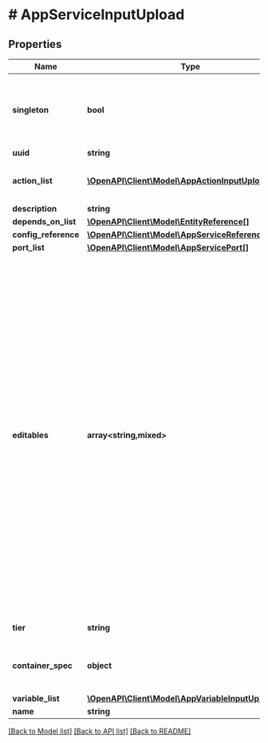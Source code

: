 # # AppServiceInputUpload

## Properties

Name | Type | Description | Notes
------------ | ------------- | ------------- | -------------
**singleton** | **bool** | If True, then this service can only be in a deployment with replica 1 | [optional] [default to false]
**uuid** | **string** |  | [optional]
**action_list** | [**\OpenAPI\Client\Model\AppActionInputUpload[]**](AppActionInputUpload.md) | List of references to service action |
**description** | **string** |  | [optional]
**depends_on_list** | [**\OpenAPI\Client\Model\EntityReference[]**](EntityReference.md) |  | [optional]
**config_reference** | [**\OpenAPI\Client\Model\AppServiceReferenceUpload**](AppServiceReferenceUpload.md) |  | [optional]
**port_list** | [**\OpenAPI\Client\Model\AppServicePort[]**](AppServicePort.md) |  | [optional]
**editables** | **array<string,mixed>** | Runtime editable attributes for this entity. The structure for this is a dictionary. The keys in this dictionary should be the name of the attribute on the entity. If the attribute is editable, the value should be true, else false. If the attribute is a nested dictionary, the value can contain a nested dictionary with the same key value structure described above. | [optional]
**tier** | **string** | Service tier name | [optional]
**container_spec** | **object** | Additional properties for k8s continaer spec | [optional]
**variable_list** | [**\OpenAPI\Client\Model\AppVariableInputUpload[]**](AppVariableInputUpload.md) |  |
**name** | **string** |  |

[[Back to Model list]](../../README.md#models) [[Back to API list]](../../README.md#endpoints) [[Back to README]](../../README.md)
